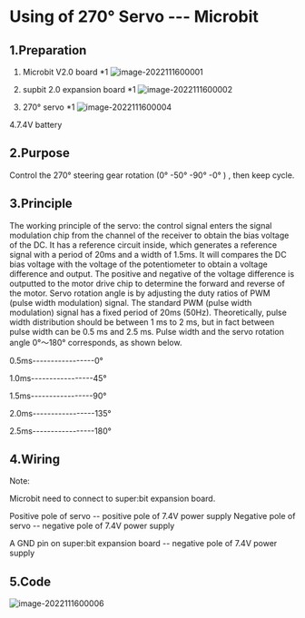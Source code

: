 # Using of 270° Servo --- Microbit

## 1.Preparation
1. Microbit V2.0 board *1
   ![image-2022111600001](2022111600001.png)

2. supbit 2.0 expansion board *1
   ![image-2022111600002](2022111600002.png)

3. 270° servo *1
   ![image-2022111600004](2022111600004.png)

4.7.4V battery

## 2.Purpose
Control the 270° steering gear rotation (0° -50° -90° -0° ) , then keep cycle.

## 3.Principle
The working principle of the servo: the control signal enters the signal modulation chip from the  channel of the receiver to obtain the bias voltage of the DC. It has a reference circuit inside, which  generates a reference signal with a period of 20ms and a width of 1.5ms. It will compares the DC  bias voltage with the voltage of the potentiometer to obtain a voltage difference and output. The  positive and negative of the voltage difference is outputted to the motor drive chip to determine  the forward and reverse of the motor. Servo rotation angle is by adjusting the duty ratios of PWM (pulse width modulation) signal. The  standard PWM (pulse width modulation) signal has a fixed period of 20ms (50Hz). Theoretically,  pulse width distribution should be between 1 ms to 2 ms, but in fact between pulse width can be  0.5 ms and 2.5 ms. Pulse width and the servo rotation angle 0°～180° corresponds, as shown  below.

0.5ms-----------------0° 

1.0ms-----------------45° 

1.5ms-----------------90° 

2.0ms-----------------135° 

2.5ms-----------------180°

## 4.Wiring

Note: 

Microbit need to connect to super:bit expansion board. 

Positive pole of servo -- positive pole of 7.4V power supply
Negative pole of servo -- negative pole of 7.4V power supply

A GND pin on super:bit expansion board -- negative pole of 7.4V power supply

## 5.Code
![image-2022111600006](2022111600006.png)